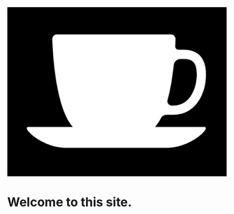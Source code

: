 <div class="header">
<img src="assets/css/Cup_white_black_crop.jpg"/>
<div/>
<h1>Welcome to this site.<h1/>
